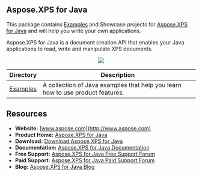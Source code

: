 ## Aspose.XPS for Java

This package contains [Examples](https://github.com/aspose-xps/Aspose.XPS-for-Java/tree/master/Examples) and Showcase projects for [Aspose.XPS for Java](https://products.aspose.com/xps/java) and will help you write your own applications.

Aspose.XPS for Java is a document creation API that enables your Java applications to read, write and manipulate XPS documents.

<p align="center">

  <a title="Download complete Aspose.XPS for Java source code" href="https://github.com/aspose-xps/Aspose.XPS-for-Java/archive/master.zip">
	<img src="https://raw.github.com/AsposeExamples/java-examples-dashboard/master/images/downloadZip-Button-Large.png" />
  </a>
</p>

Directory | Description
--------- | -----------
[Examples](https://github.com/aspose-xps/Aspose.XPS-for-Java/tree/master/Examples)  | A collection of Java examples that help you learn how to use product features.

## Resources

+ **Website:** [www.aspose.com](http://www.aspose.com)
+ **Product Home:** [Aspose.XPS for Java](https://products.aspose.com/xps/java)
+ **Download:** [Download Aspose.XPS for Java](https://repository.aspose.com/webapp/#/artifacts/browse/tree/General/repo/com/aspose/aspose-xps)
+ **Documentation:** [Aspose.XPS for Java Documentation](https://docs.aspose.com/display/xpsjava/Home)
+ **Free Support:** [Aspose.XPS for Java Free Support Forum](https://forum.aspose.com/c/xps)
+ **Paid Support:** [Aspose.XPS for Java Paid Support Forum](https://helpdesk.aspose.com/)
+ **Blog:** [Aspose.XPS for Java Blog](https://blog.aspose.com/category/xps/)
